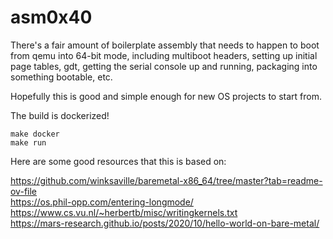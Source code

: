 
asm0x40
=======

There's a fair amount of boilerplate assembly that needs to happen to
boot from qemu into 64-bit mode, including multiboot headers, setting
up initial page tables, gdt, getting the serial console up and
running, packaging into something bootable, etc.

Hopefully this is good and simple enough for new OS projects to start
from.

The build is dockerized!

```
make docker
make run
```

Here are some good resources that this is based on:

<https://github.com/winksaville/baremetal-x86_64/tree/master?tab=readme-ov-file> \
<https://os.phil-opp.com/entering-longmode/> \
<https://www.cs.vu.nl/~herbertb/misc/writingkernels.txt> \
<https://mars-research.github.io/posts/2020/10/hello-world-on-bare-metal/>

